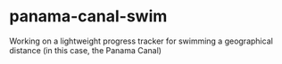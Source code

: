 # panama-canal-swim
Working on a lightweight progress tracker for swimming a geographical distance (in this case, the Panama Canal)
